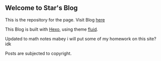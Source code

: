 ## Welcome to Star's Blog

This is the repository for the page. Visit Blog [here](https://blog.starlit.lol/)  

This Blog is built with [Hexo](https://hexo.io/), using theme [fluid](https://hexo.fluid-dev.com/).  

Updated to math notes
mabey i will put some of my homework on this site? idk

Posts are subjected to copyright.
